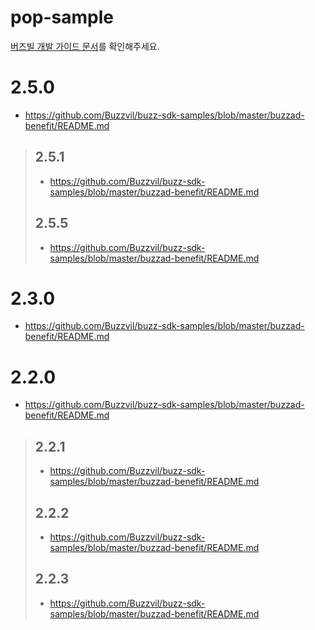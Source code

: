 # pop-sample
[버즈빌 개발 가이드 문서](https://buzzvil.atlassian.net/wiki/spaces/BDG/pages/721256746/BuzzAd+Benefit+2.0+Android+SDK)를 확인해주세요.

# 2.5.0
* https://github.com/Buzzvil/buzz-sdk-samples/blob/master/buzzad-benefit/README.md
> ## 2.5.1
> * https://github.com/Buzzvil/buzz-sdk-samples/blob/master/buzzad-benefit/README.md
> ## 2.5.5
> * https://github.com/Buzzvil/buzz-sdk-samples/blob/master/buzzad-benefit/README.md

# 2.3.0
* https://github.com/Buzzvil/buzz-sdk-samples/blob/master/buzzad-benefit/README.md

# 2.2.0
* https://github.com/Buzzvil/buzz-sdk-samples/blob/master/buzzad-benefit/README.md
> ## 2.2.1
> * https://github.com/Buzzvil/buzz-sdk-samples/blob/master/buzzad-benefit/README.md
> ## 2.2.2
> * https://github.com/Buzzvil/buzz-sdk-samples/blob/master/buzzad-benefit/README.md
> ## 2.2.3
> * https://github.com/Buzzvil/buzz-sdk-samples/blob/master/buzzad-benefit/README.md